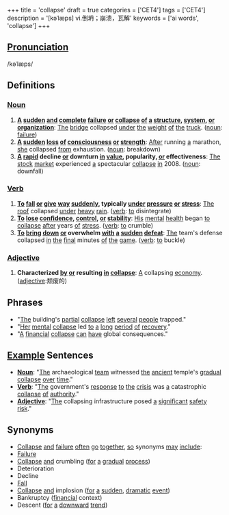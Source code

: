 +++
title = 'collapse'
draft = true
categories = ['CET4']
tags = ['CET4']
description = '[kəˈlæps] vi.倒坍；崩溃，瓦解'
keywords = ['ai words', 'collapse']
+++

## [Pronunciation](/en/post/pronunciation/)
/kəˈlæps/

## Definitions
### [Noun](/en/post/noun/)
1. **[A](/en/post/a/) [sudden](/en/post/sudden/) [and](/en/post/and/) [complete](/en/post/complete/) [failure](/en/post/failure/) [or](/en/post/or/) [collapse](/en/post/collapse/) [of](/en/post/of/) [a](/en/post/a/) [structure](/en/post/structure/), [system](/en/post/system/), [or](/en/post/or/) [organization](/en/post/organization/)**: [The](/en/post/the/) [bridge](/en/post/bridge/) collapsed [under](/en/post/under/) [the](/en/post/the/) [weight](/en/post/weight/) [of](/en/post/of/) [the](/en/post/the/) [truck](/en/post/truck/). ([noun](/en/post/noun/): [failure](/en/post/failure/))
2. **[A](/en/post/a/) [sudden](/en/post/sudden/) [loss](/en/post/loss/) [of](/en/post/of/) [consciousness](/en/post/consciousness/) [or](/en/post/or/) [strength](/en/post/strength/)**: [After](/en/post/after/) running [a](/en/post/a/) marathon, [she](/en/post/she/) collapsed [from](/en/post/from/) exhaustion. ([noun](/en/post/noun/): breakdown)
3. **[A](/en/post/a/) [rapid](/en/post/rapid/) decline [or](/en/post/or/) downturn [in](/en/post/in/) [value](/en/post/value/), popularity, [or](/en/post/or/) effectiveness**: [The](/en/post/the/) [stock](/en/post/stock/) [market](/en/post/market/) experienced [a](/en/post/a/) spectacular [collapse](/en/post/collapse/) [in](/en/post/in/) 2008. ([noun](/en/post/noun/): downfall)

### [Verb](/en/post/verb/)
1. **[To](/en/post/to/) [fall](/en/post/fall/) [or](/en/post/or/) [give](/en/post/give/) [way](/en/post/way/) [suddenly](/en/post/suddenly/), typically [under](/en/post/under/) [pressure](/en/post/pressure/) [or](/en/post/or/) [stress](/en/post/stress/)**: [The](/en/post/the/) [roof](/en/post/roof/) collapsed [under](/en/post/under/) [heavy](/en/post/heavy/) [rain](/en/post/rain/). ([verb](/en/post/verb/): [to](/en/post/to/) disintegrate)
2. **[To](/en/post/to/) [lose](/en/post/lose/) [confidence](/en/post/confidence/), [control](/en/post/control/), [or](/en/post/or/) [stability](/en/post/stability/)**: [His](/en/post/his/) [mental](/en/post/mental/) [health](/en/post/health/) began [to](/en/post/to/) [collapse](/en/post/collapse/) [after](/en/post/after/) years [of](/en/post/of/) [stress](/en/post/stress/). ([verb](/en/post/verb/): [to](/en/post/to/) crumble)
3. **[To](/en/post/to/) [bring](/en/post/bring/) [down](/en/post/down/) [or](/en/post/or/) overwhelm [with](/en/post/with/) [a](/en/post/a/) [sudden](/en/post/sudden/) [defeat](/en/post/defeat/)**: [The](/en/post/the/) team's defense collapsed [in](/en/post/in/) [the](/en/post/the/) [final](/en/post/final/) minutes [of](/en/post/of/) [the](/en/post/the/) [game](/en/post/game/). ([verb](/en/post/verb/): [to](/en/post/to/) buckle)

### [Adjective](/en/post/adjective/)
1. **Characterized [by](/en/post/by/) [or](/en/post/or/) resulting [in](/en/post/in/) [collapse](/en/post/collapse/)**: [A](/en/post/a/) collapsing [economy](/en/post/economy/). ([adjective](/en/post/adjective/):颓废的)

## Phrases
- "[The](/en/post/the/) building's [partial](/en/post/partial/) [collapse](/en/post/collapse/) [left](/en/post/left/) [several](/en/post/several/) [people](/en/post/people/) trapped."
- "[Her](/en/post/her/) [mental](/en/post/mental/) [collapse](/en/post/collapse/) led [to](/en/post/to/) [a](/en/post/a/) [long](/en/post/long/) [period](/en/post/period/) [of](/en/post/of/) [recovery](/en/post/recovery/)."
- "[A](/en/post/a/) [financial](/en/post/financial/) [collapse](/en/post/collapse/) [can](/en/post/can/) [have](/en/post/have/) global consequences."

## [Example](/en/post/example/) Sentences
- **[Noun](/en/post/noun/)**: "[The](/en/post/the/) archaeological [team](/en/post/team/) witnessed [the](/en/post/the/) [ancient](/en/post/ancient/) temple's [gradual](/en/post/gradual/) [collapse](/en/post/collapse/) [over](/en/post/over/) [time](/en/post/time/)."
- **[Verb](/en/post/verb/)**: "[The](/en/post/the/) government's [response](/en/post/response/) [to](/en/post/to/) [the](/en/post/the/) [crisis](/en/post/crisis/) was [a](/en/post/a/) catastrophic [collapse](/en/post/collapse/) [of](/en/post/of/) [authority](/en/post/authority/)."
- **[Adjective](/en/post/adjective/)**: "[The](/en/post/the/) collapsing infrastructure posed [a](/en/post/a/) [significant](/en/post/significant/) [safety](/en/post/safety/) [risk](/en/post/risk/)."

## Synonyms
- [Collapse](/en/post/collapse/) [and](/en/post/and/) [failure](/en/post/failure/) [often](/en/post/often/) [go](/en/post/go/) [together](/en/post/together/), [so](/en/post/so/) synonyms [may](/en/post/may/) [include](/en/post/include/):
- [Failure](/en/post/failure/)
- [Collapse](/en/post/collapse/) [and](/en/post/and/) crumbling ([for](/en/post/for/) [a](/en/post/a/) [gradual](/en/post/gradual/) [process](/en/post/process/))
- Deterioration
- Decline
- [Fall](/en/post/fall/)
- [Collapse](/en/post/collapse/) [and](/en/post/and/) implosion ([for](/en/post/for/) [a](/en/post/a/) [sudden](/en/post/sudden/), [dramatic](/en/post/dramatic/) [event](/en/post/event/))
- Bankruptcy ([financial](/en/post/financial/) context)
- Descent ([for](/en/post/for/) [a](/en/post/a/) [downward](/en/post/downward/) [trend](/en/post/trend/))
